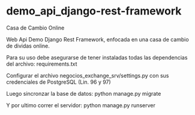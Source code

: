 # demo_api_django-rest-framework

Casa de Cambio Online

Web Api Demo Django Rest Framework, enfocada en una casa de cambio de dividas online.


Para su uso debe asegurarse de tener instaladas todas las dependencias del archivo: requirements.txt

Configurar el archivo negocios_exchange_srv/settings.py con sus credenciales de PostgreSQL (Lin. 96 y 97)

Luego sincronzar la base de datos: python manage.py migrate

Y por ultimo correr el servidor: python manage.py runserver

